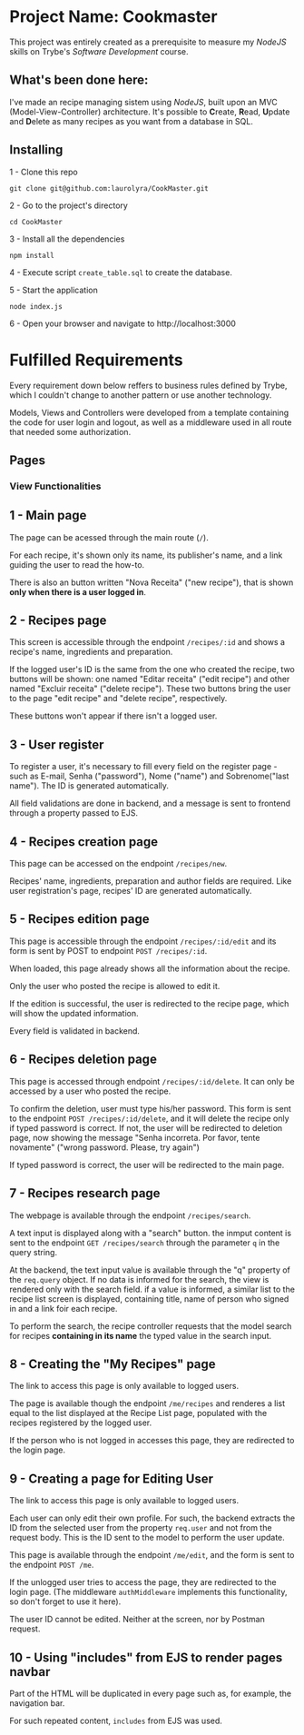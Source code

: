 # Project Name: Cookmaster

This project was entirely created as a prerequisite to measure my _NodeJS_ skills on Trybe's _Software Development_ course.

## What's been done here:

I've made an recipe managing sistem using _NodeJS_, built upon an MVC (Model-View-Controller) architecture. It's possible to **C**reate, **R**ead, **U**pdate and **D**elete as many recipes as you want from a database in SQL.

## Installing

1 - Clone this repo

`git clone git@github.com:laurolyra/CookMaster.git`

2 - Go to the project's directory

`cd CookMaster`

3 - Install all the dependencies

`npm install`

4 - Execute script `create_table.sql` to create the database.

5 - Start the application

`node index.js`

6 - Open your browser and navigate to http://localhost:3000

# Fulfilled Requirements

Every requirement down below reffers to business rules defined by Trybe, which I couldn't change to another pattern or use another technology.

Models, Views and Controllers were developed from a template containing the code for user login and logout, as well as a middleware used in all route that needed some authorization.

## Pages

### View Functionalities

## 1 - Main page

The page can be acessed through the main route (`/`).

For each recipe, it's shown only its name, its publisher's name, and a link guiding the user to read the how-to.

There is also an button written "Nova Receita" ("new recipe"), that is shown **only when there is a user logged in**.

## 2 - Recipes page

This screen is accessible through the endpoint `/recipes/:id` and shows a recipe's name, ingredients and preparation.

If the logged user's ID is the same from the one who created the recipe, two buttons will be shown: one named "Editar receita" ("edit recipe") and other named "Excluir receita" ("delete recipe"). These two buttons bring the user to the page "edit recipe" and "delete recipe", respectively.

These buttons won't appear if there isn't a logged user.

## 3 - User register

To register a user, it's necessary to fill every field on the register page - such as E-mail, Senha ("password"), Nome ("name") and Sobrenome("last name"). The ID is generated automatically.

All field validations are done in backend, and a message is sent to frontend through a property passed to EJS.

## 4 - Recipes creation page

This page can be accessed on the endpoint `/recipes/new`.

Recipes' name, ingredients, preparation and author fields are required. Like user registration's page, recipes' ID are generated  automatically.

## 5 - Recipes edition page

This page is accessible through the endpoint `/recipes/:id/edit` and its form is sent by POST to endpoint `POST /recipes/:id`.

When loaded, this page already shows all the information about the recipe.

Only the user who posted the recipe is allowed to edit it.

If the edition is successful, the user is redirected to the recipe page, which will show the updated information.

Every field is validated in backend.

## 6 - Recipes deletion page

This page is accessed through endpoint `/recipes/:id/delete`. It can only be accessed by a user who posted the recipe.

To confirm the deletion, user must type his/her password. This form is sent to the endpoint `POST /recipes/:id/delete`, and it will delete the recipe only if typed password is correct. If not, the user will be redirected to deletion page, now showing the message "Senha incorreta. Por favor, tente novamente" ("wrong password. Please, try again")

If typed password is correct, the user will be redirected to the main page.

## 7 - Recipes research page

The webpage is available through the endpoint `/recipes/search`.

A text input is displayed along with a "search" button. the inmput content is sent to the endpoint `GET /recipes/search` through the parameter `q` in the query string.

At the backend, the text input value is available through the "q" property of the `req.query` object. If no data is informed for the search, the view is rendered only with the search field. if a value is informed, a similar list to the recipe list screen is displayed, containing title, name of person who signed in and a link foir each recipe.

To perform the search, the recipe controller requests that the model search for recipes **containing in its name** the typed value in the search input.

## 8 - Creating the "My Recipes" page

The link to access this page is only available to logged users. 

The page is available though the endpoint `/me/recipes` and renderes a list equal to the list displayed at the Recipe List page, populated with the recipes registered by the logged user.

If the person who is not logged in accesses this page, they are redirected to the login page.

## 9 - Creating a page for Editing User

The link to access this page is only available to logged users.

Each user can only edit their own profile. For such, the backend extracts the ID from the selected user from the property `req.user` and not from the request body. This is the ID sent to the model to perform the user update.

This page is available through the endpoint `/me/edit`, and the form is sent to the endpoint `POST /me`.

If the unlogged user tries to access the page, they are redirected to the login page. (The middleware `authMiddleware` implements this functionality, so don't forget to use it here). 

The user ID cannot be edited. Neither at the screen, nor by Postman request.


## 10 - Using "includes" from EJS to render pages navbar

Part of the HTML will be duplicated in every page such as, for example, the navigation bar.

For such repeated content, `includes` from EJS was used.
